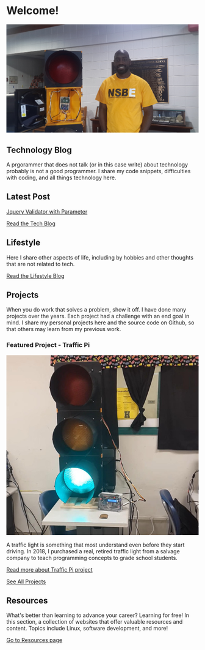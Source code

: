 ﻿---
description: Information about this blog and Kenny Robinson.
---

# Welcome!

![Kenny with traffic light](/img/jumbotron_kenny.jpg)

## Technology Blog

A prgorammer that does not talk (or in this case write) about technology probably is not a good programmer. 
I share my code snippets, difficulties with coding, and all things technology here.

## Latest Post

[Jquery Validator with Parameter](/technology/2021.08.12-jquery-validator-with-parameter/)

[Read the Tech Blog](/technology)

## Lifestyle

Here I share other aspects of life, including by hobbies and other thoughts that are not related to tech. 

[Read the Lifestyle Blog](/lifestyle)

## Projects

When you do work that solves a problem, show it off. I have done many projects over the years. Each project
had a challenge with an end goal in mind. I share my personal projects here and the source code on Github, 
so that others may learn from my previous work.

### Featured Project - Traffic Pi

![Traffic light with Raspberry Pi controller](/images/portfolio_trafficlight2.jpg)

A traffic light is something that most understand even before they start driving. In 2018, I purchased a 
real, retired traffic light from a salvage company to teach programming concepts to grade school students. 

[Read more about Traffic Pi project](/projects/traffic-pi)

[See All Projects](/projects)

## Resources

What's better than learning to advance your career? Learning for free! In this section, a collection of websites
that offer valuable resources and content. Topics include Linux, software development, and more! 

[Go to Resources page](/resources)
